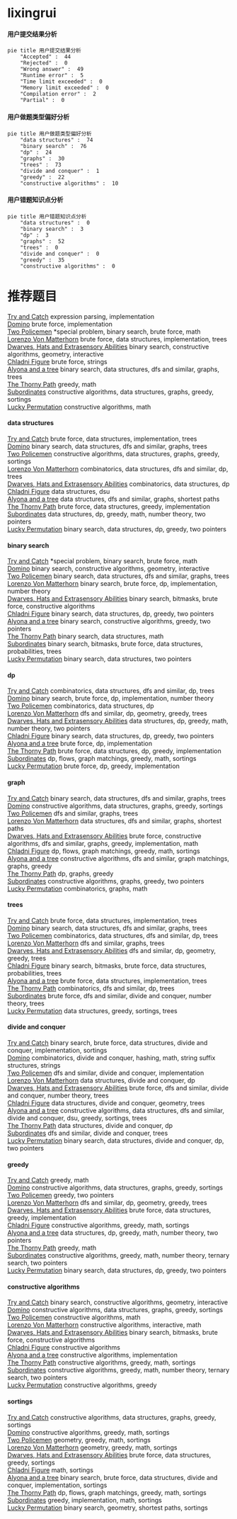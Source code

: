 # lixingrui
<!-- tabs:start -->
#### **用户提交结果分析**

```mermaid
pie title 用户提交结果分析
    "Accepted" :  44
    "Rejected" :  0
    "Wrong answer" :  49
    "Runtime error" :  5
    "Time limit exceeded" :  0
    "Memory limit exceeded" :  0
    "Compilation error" :  2
    "Partial" :  0
```
#### **用户做题类型偏好分析**

```mermaid
pie title 用户做题类型偏好分析
    "data structures" :  74
    "binary search" :  76
    "dp" :  24
    "graphs" :  30
    "trees" :  73
    "divide and conquer" :  1
    "greedy" :  22
    "constructive algorithms" :  10
```
#### **用户错题知识点分析**

```mermaid
pie title 用户错题知识点分析
    "data structures" :  0
    "binary search" :  3
    "dp" :  3
    "graphs" :  52
    "trees" :  0
    "divide and conquer" :  0
    "greedy" :  35
    "constructive algorithms" :  0
```
<!-- tabs:end -->
# 推荐题目
[Try and Catch](http://codeforces.com/problemset/problem/195/C)		expression parsing,
                        implementation		  
[Domino](http://codeforces.com/problemset/problem/97/A)		brute force,
                        implementation		  
[Two Policemen](http://codeforces.com/problemset/problem/1488/C)		*special problem,
                        binary search,
                        brute force,
                        math		  
[Lorenzo Von Matterhorn](http://codeforces.com/problemset/problem/696/A)		brute force,
                        data structures,
                        implementation,
                        trees		  
[Dwarves, Hats and Extrasensory Abilities](http://codeforces.com/problemset/problem/1063/C)		binary search,
                        constructive algorithms,
                        geometry,
                        interactive		  
[Chladni Figure](http://codeforces.com/problemset/problem/1147/B)		brute force,
                        strings		  
[Alyona and a tree](https://codeforces.com/contest/740/problem/D)		binary search,
                        data structures,
                        dfs and similar,
                        graphs,
                        trees		  
[The Thorny Path](https://codeforces.com/contest/1465/problem/F)		greedy,
                        math		  
[Subordinates](https://codeforces.com/contest/737/problem/C)		constructive algorithms,
                        data structures,
                        graphs,
                        greedy,
                        sortings		  
[Lucky Permutation](http://codeforces.com/problemset/problem/286/A)		constructive algorithms,
                        math		  
<!-- tabs:start -->
#### **data structures**
[Try and Catch](http://codeforces.com/problemset/problem/696/A)		brute force,
                        data structures,
                        implementation,
                        trees		  
[Domino](https://codeforces.com/contest/740/problem/D)		binary search,
                        data structures,
                        dfs and similar,
                        graphs,
                        trees		  
[Two Policemen](https://codeforces.com/contest/737/problem/C)		constructive algorithms,
                        data structures,
                        graphs,
                        greedy,
                        sortings		  
[Lorenzo Von Matterhorn](http://codeforces.com/problemset/problem/1486/F)		combinatorics,
                        data structures,
                        dfs and similar,
                        dp,
                        trees		  
[Dwarves, Hats and Extrasensory Abilities](https://codeforces.com/contest/1086/problem/E)		combinatorics,
                        data structures,
                        dp		  
[Chladni Figure](http://codeforces.com/problemset/problem/1468/B)		data structures,
                        dsu		  
[Alyona and a tree](http://codeforces.com/problemset/problem/877/D)		data structures,
                        dfs and similar,
                        graphs,
                        shortest paths		  
[The Thorny Path](https://codeforces.com/contest/1341/problem/C)		brute force,
                        data structures,
                        greedy,
                        implementation		  
[Subordinates](http://codeforces.com/problemset/problem/1497/E2)		data structures,
                        dp,
                        greedy,
                        math,
                        number theory,
                        two pointers		  
[Lucky Permutation](http://codeforces.com/problemset/problem/1492/C)		binary search,
                        data structures,
                        dp,
                        greedy,
                        two pointers		  
#### **binary search**
[Try and Catch](http://codeforces.com/problemset/problem/1488/C)		*special problem,
                        binary search,
                        brute force,
                        math		  
[Domino](http://codeforces.com/problemset/problem/1063/C)		binary search,
                        constructive algorithms,
                        geometry,
                        interactive		  
[Two Policemen](https://codeforces.com/contest/740/problem/D)		binary search,
                        data structures,
                        dfs and similar,
                        graphs,
                        trees		  
[Lorenzo Von Matterhorn](http://codeforces.com/problemset/problem/919/B)		binary search,
                        brute force,
                        dp,
                        implementation,
                        number theory		  
[Dwarves, Hats and Extrasensory Abilities](http://codeforces.com/problemset/problem/1360/H)		binary search,
                        bitmasks,
                        brute force,
                        constructive algorithms		  
[Chladni Figure](http://codeforces.com/problemset/problem/1492/C)		binary search,
                        data structures,
                        dp,
                        greedy,
                        two pointers		  
[Alyona and a tree](http://codeforces.com/problemset/problem/1463/D)		binary search,
                        constructive algorithms,
                        greedy,
                        two pointers		  
[The Thorny Path](http://codeforces.com/problemset/problem/1490/G)		binary search,
                        data structures,
                        math		  
[Subordinates](http://codeforces.com/problemset/problem/1479/D)		binary search,
                        bitmasks,
                        brute force,
                        data structures,
                        probabilities,
                        trees		  
[Lucky Permutation](http://codeforces.com/problemset/problem/1436/E)		binary search,
                        data structures,
                        two pointers		  
#### **dp**
[Try and Catch](http://codeforces.com/problemset/problem/1486/F)		combinatorics,
                        data structures,
                        dfs and similar,
                        dp,
                        trees		  
[Domino](http://codeforces.com/problemset/problem/919/B)		binary search,
                        brute force,
                        dp,
                        implementation,
                        number theory		  
[Two Policemen](https://codeforces.com/contest/1086/problem/E)		combinatorics,
                        data structures,
                        dp		  
[Lorenzo Von Matterhorn](http://codeforces.com/problemset/problem/814/D)		dfs and similar,
                        dp,
                        geometry,
                        greedy,
                        trees		  
[Dwarves, Hats and Extrasensory Abilities](http://codeforces.com/problemset/problem/1497/E2)		data structures,
                        dp,
                        greedy,
                        math,
                        number theory,
                        two pointers		  
[Chladni Figure](http://codeforces.com/problemset/problem/1492/C)		binary search,
                        data structures,
                        dp,
                        greedy,
                        two pointers		  
[Alyona and a tree](https://codeforces.com/contest/1457/problem/C)		brute force,
                        dp,
                        implementation		  
[The Thorny Path](http://codeforces.com/problemset/problem/1491/C)		brute force,
                        data structures,
                        dp,
                        greedy,
                        implementation		  
[Subordinates](http://codeforces.com/problemset/problem/1437/C)		dp,
                        flows,
                        graph matchings,
                        greedy,
                        math,
                        sortings		  
[Lucky Permutation](http://codeforces.com/problemset/problem/1499/B)		brute force,
                        dp,
                        greedy,
                        implementation		  
#### **graph**
[Try and Catch](https://codeforces.com/contest/740/problem/D)		binary search,
                        data structures,
                        dfs and similar,
                        graphs,
                        trees		  
[Domino](https://codeforces.com/contest/737/problem/C)		constructive algorithms,
                        data structures,
                        graphs,
                        greedy,
                        sortings		  
[Two Policemen](http://codeforces.com/problemset/problem/580/C)		dfs and similar,
                        graphs,
                        trees		  
[Lorenzo Von Matterhorn](http://codeforces.com/problemset/problem/877/D)		data structures,
                        dfs and similar,
                        graphs,
                        shortest paths		  
[Dwarves, Hats and Extrasensory Abilities](http://codeforces.com/problemset/problem/1487/C)		brute force,
                        constructive algorithms,
                        dfs and similar,
                        graphs,
                        greedy,
                        implementation,
                        math		  
[Chladni Figure](http://codeforces.com/problemset/problem/1437/C)		dp,
                        flows,
                        graph matchings,
                        greedy,
                        math,
                        sortings		  
[Alyona and a tree](http://codeforces.com/problemset/problem/1470/D)		constructive algorithms,
                        dfs and similar,
                        graph matchings,
                        graphs,
                        greedy		  
[The Thorny Path](http://codeforces.com/problemset/problem/1476/C)		dp,
                        graphs,
                        greedy		  
[Subordinates](http://codeforces.com/problemset/problem/1304/D)		constructive algorithms,
                        graphs,
                        greedy,
                        two pointers		  
[Lucky Permutation](http://codeforces.com/problemset/problem/1475/C)		combinatorics,
                        graphs,
                        math		  
#### **trees**
[Try and Catch](http://codeforces.com/problemset/problem/696/A)		brute force,
                        data structures,
                        implementation,
                        trees		  
[Domino](https://codeforces.com/contest/740/problem/D)		binary search,
                        data structures,
                        dfs and similar,
                        graphs,
                        trees		  
[Two Policemen](http://codeforces.com/problemset/problem/1486/F)		combinatorics,
                        data structures,
                        dfs and similar,
                        dp,
                        trees		  
[Lorenzo Von Matterhorn](http://codeforces.com/problemset/problem/580/C)		dfs and similar,
                        graphs,
                        trees		  
[Dwarves, Hats and Extrasensory Abilities](http://codeforces.com/problemset/problem/814/D)		dfs and similar,
                        dp,
                        geometry,
                        greedy,
                        trees		  
[Chladni Figure](http://codeforces.com/problemset/problem/1479/D)		binary search,
                        bitmasks,
                        brute force,
                        data structures,
                        probabilities,
                        trees		  
[Alyona and a tree](http://codeforces.com/problemset/problem/1511/C)		brute force,
                        data structures,
                        implementation,
                        trees		  
[The Thorny Path](http://codeforces.com/problemset/problem/1499/F)		combinatorics,
                        dfs and similar,
                        dp,
                        trees		  
[Subordinates](http://codeforces.com/problemset/problem/1491/E)		brute force,
                        dfs and similar,
                        divide and conquer,
                        number theory,
                        trees		  
[Lucky Permutation](http://codeforces.com/problemset/problem/1466/D)		data structures,
                        greedy,
                        sortings,
                        trees		  
#### **divide and conquer**
[Try and Catch](http://codeforces.com/problemset/problem/1461/D)		binary search,
                        brute force,
                        data structures,
                        divide and conquer,
                        implementation,
                        sortings		  
[Domino](http://codeforces.com/problemset/problem/1466/G)		combinatorics,
                        divide and conquer,
                        hashing,
                        math,
                        string suffix structures,
                        strings		  
[Two Policemen](http://codeforces.com/problemset/problem/1490/D)		dfs and similar,
                        divide and conquer,
                        implementation		  
[Lorenzo Von Matterhorn](https://codeforces.com/contest/1483/problem/C)		data structures,
                        divide and conquer,
                        dp		  
[Dwarves, Hats and Extrasensory Abilities](http://codeforces.com/problemset/problem/1491/E)		brute force,
                        dfs and similar,
                        divide and conquer,
                        number theory,
                        trees		  
[Chladni Figure](http://codeforces.com/problemset/problem/1303/G)		data structures,
                        divide and conquer,
                        geometry,
                        trees		  
[Alyona and a tree](http://codeforces.com/problemset/problem/1494/D)		constructive algorithms,
                        data structures,
                        dfs and similar,
                        divide and conquer,
                        dsu,
                        greedy,
                        sortings,
                        trees		  
[The Thorny Path](http://codeforces.com/problemset/problem/1482/E)		data structures,
                        divide and conquer,
                        dp		  
[Subordinates](http://codeforces.com/problemset/problem/566/C)		dfs and similar,
                        divide and conquer,
                        trees		  
[Lucky Permutation](http://codeforces.com/problemset/problem/1428/F)		binary search,
                        data structures,
                        divide and conquer,
                        dp,
                        two pointers		  
#### **greedy**
[Try and Catch](https://codeforces.com/contest/1465/problem/F)		greedy,
                        math		  
[Domino](https://codeforces.com/contest/737/problem/C)		constructive algorithms,
                        data structures,
                        graphs,
                        greedy,
                        sortings		  
[Two Policemen](http://codeforces.com/problemset/problem/873/C)		greedy,
                        two pointers		  
[Lorenzo Von Matterhorn](http://codeforces.com/problemset/problem/814/D)		dfs and similar,
                        dp,
                        geometry,
                        greedy,
                        trees		  
[Dwarves, Hats and Extrasensory Abilities](https://codeforces.com/contest/1341/problem/C)		brute force,
                        data structures,
                        greedy,
                        implementation		  
[Chladni Figure](http://codeforces.com/problemset/problem/1393/C)		constructive algorithms,
                        greedy,
                        math,
                        sortings		  
[Alyona and a tree](http://codeforces.com/problemset/problem/1497/E2)		data structures,
                        dp,
                        greedy,
                        math,
                        number theory,
                        two pointers		  
[The Thorny Path](http://codeforces.com/problemset/problem/1417/A)		greedy,
                        math		  
[Subordinates](http://codeforces.com/problemset/problem/1254/B2)		constructive algorithms,
                        greedy,
                        math,
                        number theory,
                        ternary search,
                        two pointers		  
[Lucky Permutation](http://codeforces.com/problemset/problem/1492/C)		binary search,
                        data structures,
                        dp,
                        greedy,
                        two pointers		  
#### **constructive algorithms**
[Try and Catch](http://codeforces.com/problemset/problem/1063/C)		binary search,
                        constructive algorithms,
                        geometry,
                        interactive		  
[Domino](https://codeforces.com/contest/737/problem/C)		constructive algorithms,
                        data structures,
                        graphs,
                        greedy,
                        sortings		  
[Two Policemen](http://codeforces.com/problemset/problem/286/A)		constructive algorithms,
                        math		  
[Lorenzo Von Matterhorn](http://codeforces.com/problemset/problem/679/A)		constructive algorithms,
                        interactive,
                        math		  
[Dwarves, Hats and Extrasensory Abilities](http://codeforces.com/problemset/problem/1360/H)		binary search,
                        bitmasks,
                        brute force,
                        constructive algorithms		  
[Chladni Figure](http://codeforces.com/problemset/problem/297/A)		constructive algorithms		  
[Alyona and a tree](http://codeforces.com/problemset/problem/1439/A1)		constructive algorithms,
                        implementation		  
[The Thorny Path](http://codeforces.com/problemset/problem/1393/C)		constructive algorithms,
                        greedy,
                        math,
                        sortings		  
[Subordinates](http://codeforces.com/problemset/problem/1254/B2)		constructive algorithms,
                        greedy,
                        math,
                        number theory,
                        ternary search,
                        two pointers		  
[Lucky Permutation](http://codeforces.com/problemset/problem/1493/A)		constructive algorithms,
                        greedy		  
#### **sortings**
[Try and Catch](https://codeforces.com/contest/737/problem/C)		constructive algorithms,
                        data structures,
                        graphs,
                        greedy,
                        sortings		  
[Domino](http://codeforces.com/problemset/problem/1393/C)		constructive algorithms,
                        greedy,
                        math,
                        sortings		  
[Two Policemen](https://codeforces.com/contest/1496/problem/C)		geometry,
                        greedy,
                        math,
                        sortings		  
[Lorenzo Von Matterhorn](http://codeforces.com/problemset/problem/1495/A)		geometry,
                        greedy,
                        math,
                        sortings		  
[Dwarves, Hats and Extrasensory Abilities](http://codeforces.com/problemset/problem/1497/A)		brute force,
                        data structures,
                        greedy,
                        sortings		  
[Chladni Figure](http://codeforces.com/problemset/problem/1427/A)		math,
                        sortings		  
[Alyona and a tree](http://codeforces.com/problemset/problem/1461/D)		binary search,
                        brute force,
                        data structures,
                        divide and conquer,
                        implementation,
                        sortings		  
[The Thorny Path](http://codeforces.com/problemset/problem/1437/C)		dp,
                        flows,
                        graph matchings,
                        greedy,
                        math,
                        sortings		  
[Subordinates](http://codeforces.com/problemset/problem/1473/A)		greedy,
                        implementation,
                        math,
                        sortings		  
[Lucky Permutation](http://codeforces.com/problemset/problem/1486/B)		binary search,
                        geometry,
                        shortest paths,
                        sortings		  
<!-- tabs:end -->
